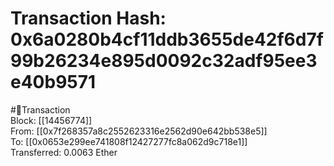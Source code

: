 
Transaction Hash: 0x6a0280b4cf11ddb3655de42f6d7f99b26234e895d0092c32adf95ee3e40b9571
====================================================================================
  
#💸Transaction  
Block: [[14456774]]  
From: [[0x7f268357a8c2552623316e2562d90e642bb538e5]]  
To: [[0x0653e299ee741808f12427277fc8a062d9c718e1]]  
Transferred: 0.0063 Ether